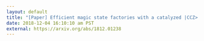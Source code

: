 ```yaml
---
layout: default
title: "[Paper] Efficient magic state factories with a catalyzed |CCZ> to 2|T> transformation"
date: 2018-12-04 16:10:10 am PST
external: https://arxiv.org/abs/1812.01238
---
```


